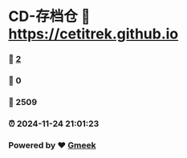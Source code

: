# CD-存档仓 :link: https://cetitrek.github.io 
### :page_facing_up: [2](https://cetitrek.github.io/tag.html) 
### :speech_balloon: 0 
### :hibiscus: 2509 
### :alarm_clock: 2024-11-24 21:01:23 
### Powered by :heart: [Gmeek](https://github.com/Meekdai/Gmeek)

